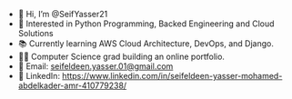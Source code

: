 - 👋 Hi, I’m @SeifYasser21
- 🐍 Interested in Python Programming, Backed Engineering and Cloud Solutions
- 📚 Currently learning AWS Cloud Architecture, DevOps, and Django.
- 🧑‍💻 Computer Science grad building an online portfolio.
- 📧 Email: seifeldeen.yasser.01@gmail.com
- 💼 LinkedIn: https://www.linkedin.com/in/seifeldeen-yasser-mohamed-abdelkader-amr-410779238/

<!---
SeifYasser21/SeifYasser21 is a ✨ special ✨ repository because its `README.md` (this file) appears on your GitHub profile.
You can click the Preview link to take a look at your changes.
--->
